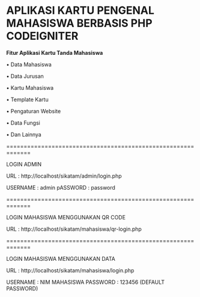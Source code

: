 # APLIKASI KARTU PENGENAL MAHASISWA BERBASIS PHP CODEIGNITER 


**Fitur Aplikasi Kartu Tanda Mahasiswa**

  • Data Mahasiswa
 
  • Data Jurusan

  • Kartu Mahasiswa

  • Template Kartu

  • Pengaturan Website

  • Data Fungsi

  • Dan Lainnya
  
=============================================================
 
LOGIN ADMIN

URL 		: http://localhost/sikatam/admin/login.php

USERNAME 	: admin
pASSWORD 	: password

=============================================================

LOGIN MAHASISWA MENGGUNAKAN QR CODE

URL 		: http://localhost/sikatam/mahasiswa/qr-login.php

=============================================================

LOGIN MAHASISWA MENGGUNAKAN DATA

URL 		: http://localhost/sikatam/mahasiswa/login.php

USERNAME 	: NIM MAHASISWA
PASSWORD 	: 123456 (DEFAULT PASSWORD)


